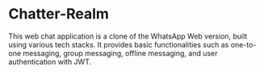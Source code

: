 # Chatter-Realm
This web chat application is a clone of the WhatsApp Web version, built using various tech stacks. It provides basic functionalities such as one-to-one messaging, group messaging, offline messaging, and user authentication with JWT.
